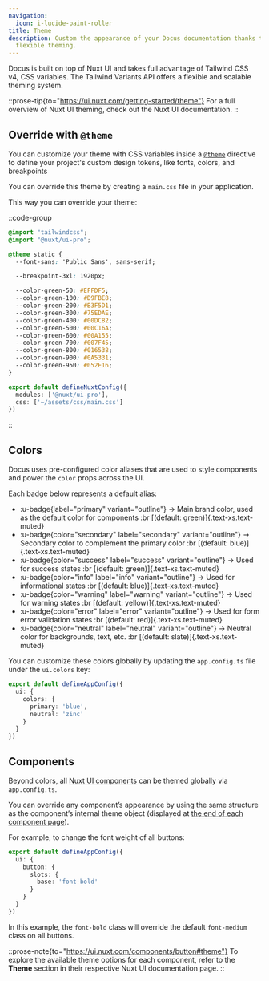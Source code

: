 ```yaml
---
navigation:
  icon: i-lucide-paint-roller
title: Theme
description: Custom the appearance of your Docus documentation thanks to Nuxt UI
  flexible theming.
---
```


Docus is built on top of Nuxt UI and takes full advantage of Tailwind CSS v4, CSS variables. The Tailwind Variants API offers a flexible and scalable theming system.

::prose-tip{to="https://ui.nuxt.com/getting-started/theme"}
For a full overview of Nuxt UI theming, check out the Nuxt UI documentation.
::

## Override with `@theme`

You can customize your theme with CSS variables inside a [`@theme`](https://tailwindcss.com/docs/functions-and-directives#theme-directive) directive to define your project's custom design tokens, like fonts, colors, and breakpoints

You can override this theme by creating a `main.css` file in your application.

This way you can override your theme:

::code-group
```css [assets/css/main.css]
@import "tailwindcss";
@import "@nuxt/ui-pro";

@theme static {
  --font-sans: 'Public Sans', sans-serif;

  --breakpoint-3xl: 1920px;

  --color-green-50: #EFFDF5;
  --color-green-100: #D9FBE8;
  --color-green-200: #B3F5D1;
  --color-green-300: #75EDAE;
  --color-green-400: #00DC82;
  --color-green-500: #00C16A;
  --color-green-600: #00A155;
  --color-green-700: #007F45;
  --color-green-800: #016538;
  --color-green-900: #0A5331;
  --color-green-950: #052E16;
}
```

```ts [nuxt.config.ts]
export default defineNuxtConfig({
  modules: ['@nuxt/ui-pro'],
  css: ['~/assets/css/main.css']
})
```
::

## Colors

Docus uses pre-configured color aliases that are used to style components and power the `color` props across the UI.

Each badge below represents a default alias:

- :u-badge{label="primary" variant="outline"} → Main brand color, used as the default color for components :br [(default: green)]{.text-xs.text-muted}
- :u-badge{color="secondary" label="secondary" variant="outline"} → Secondary color to complement the primary color :br [(default: blue)]{.text-xs.text-muted}
- :u-badge{color="success" label="success" variant="outline"} → Used for success states :br [(default: green)]{.text-xs.text-muted}
- :u-badge{color="info" label="info" variant="outline"} → Used for informational states :br [(default: blue)]{.text-xs.text-muted}
- :u-badge{color="warning" label="warning" variant="outline"} → Used for warning states :br [(default: yellow)]{.text-xs.text-muted}
- :u-badge{color="error" label="error" variant="outline"} → Used for form error validation states :br [(default: red)]{.text-xs.text-muted}
- :u-badge{color="neutral" label="neutral" variant="outline"} → Neutral color for backgrounds, text, etc. :br [(default: slate)]{.text-xs.text-muted}

You can customize these colors globally by updating the `app.config.ts` file under the `ui.colors` key:

```ts [app.config.ts]
export default defineAppConfig({
  ui: {
    colors: {
      primary: 'blue',
      neutral: 'zinc'
    }
  }
})
```

## Components

Beyond colors, all [Nuxt UI components](https://ui.nuxt.com/components) can be themed globally via `app.config.ts`.

You can override any component’s appearance by using the same structure as the component’s internal theme object (displayed at [the end of each component page](https://ui.nuxt.com/components/card#theme)).

For example, to change the font weight of all buttons:

```ts [app.config.ts]
export default defineAppConfig({
  ui: {
    button: {
      slots: {
        base: 'font-bold'
      }
    }
  }
})
```

In this example, the `font-bold` class will override the default `font-medium` class on all buttons.

::prose-note{to="https://ui.nuxt.com/components/button#theme"}
To explore the available theme options for each component, refer to the **Theme** section in their respective Nuxt UI documentation page.
::

##

